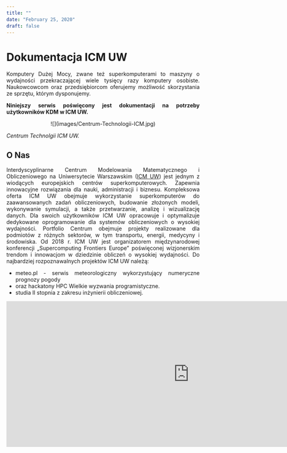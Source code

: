 ```yaml
---
title: ""
date: "February 25, 2020"
draft: false
---
```


<style>
body {text-align: justify}
</style>

# Dokumentacja ICM UW

Komputery Dużej Mocy, zwane też superkomputerami to maszyny o wydajności przekraczającej wiele tysięcy razy komputery osobiste.
Naukowcowcom oraz przedsiębiorcom oferujemy możliwość skorzystania ze sprzętu, którym dysponujemy.

**Niniejszy serwis poświęcony jest dokumentacji na potrzeby użytkowników KDM w ICM UW.**

<center> ![](images/Centrum-Technologii-ICM.jpg) </center>

*Centrum Technolgii ICM UW.*

## O Nas

Interdyscyplinarne Centrum Modelowania Matematycznego i Obliczeniowego na Uniwersytecie Warszawskim
([ICM UW](https://icm.edu.pl/)) jest jednym z wiodących europejskich centrów superkomputerowych.
Zapewnia innowacyjne rozwiązania dla nauki, administracji i biznesu.
Kompleksowa oferta ICM UW obejmuje wykorzystanie superkomputerów do zaawansowanych zadań obliczeniowych, budowanie złożonych modeli, wykonywanie symulacji, a także przetwarzanie, analizę i wizualizację danych.
Dla swoich użytkowników ICM UW opracowuje i optymalizuje dedykowane oprogramowanie dla systemów obliczeniowych o wysokiej wydajności. Portfolio Centrum obejmuje projekty realizowane dla podmiotów z różnych sektorów, w tym transportu, energii, medycyny i środowiska.
Od 2018 r. ICM UW jest organizatorem międzynarodowej konferencji „Supercomputing Frontiers Europe” poświęconej wizjonerskim trendom i innowacjom w dziedzinie obliczeń o wysokiej wydajności.
Do najbardziej rozpoznawalnych projektów ICM UW należą:

- meteo.pl - serwis meteorologiczny wykorzystujący numeryczne prognozy pogody 
- oraz hackatony HPC Wielkie wyzwania programistyczne.
- studia II stopnia z zakresu inżynierii obliczeniowej.

<iframe width="952" height="380" src="https://www.youtube.com/embed/S5bn9t2EHV8" frameborder="0" allow="accelerometer; autoplay; encrypted-media; gyroscope; picture-in-picture" allowfullscreen></iframe>
